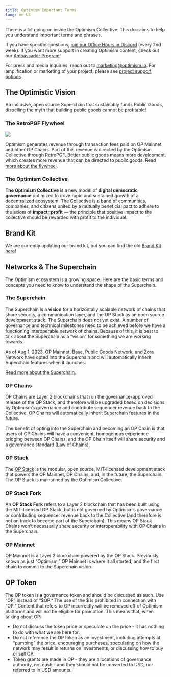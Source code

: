 ```yaml
---
title: Optimism Important Terms 
lang: en-US
---
```


There is a lot going on inside the Optimism Collective. This doc aims to help you understand important terms and phrases. 

If you have specific questions, [join our Office Hours in Discord](https://discord.gg/optimism) (every 2nd week). If you want more support in creating Optimism content, check out our [Ambassador Program](./contribution-path/Ambassador-req.md)! 

For press and media inquiries, reach out to marketing@optimism.io. For amplification or marketing of your project, please see [project support options](../biz/README.md#marketing-requests-🦸🦸).

## The Optimistic Vision

An inclusive, open source Superchain that sustainably funds Public Goods, dispelling the myth that building public goods cannot be profitable!

### The RetroPGF Flywheel

![](../../assets/docs/governance/retropgf/retropgf-fly-wheel.png)

Optimism generates revenue through transaction fees paid on OP Mainnet and other OP Chains. Part of this revenue is directed by the Optimism Collective through RetroPGF. Better public goods means more development, which creates more revenue that can be directed to public goods. Read [more about the flywheel](https://app.optimism.io/retropgf).

### The Optimism Collective

**The Optimism Collective** is a new model of **digital democratic governance** optimized to drive rapid and sustained growth of a decentralized ecosystem. The Collective is a band of communities, companies, and citizens united by a mutually beneficial pact to adhere to the axiom of **impact=profit** — the principle that positive impact to the collective should be rewarded with profit to the individual.

## Brand Kit

We are currently updating our brand kit, but you can find the old [Brand Kit here](https://github.com/ethereum-optimism/brand-kit)!

## Networks & The Superchain

The Optimism ecosystem is a growing space. Here are the basic terms and concepts you need to know to understand the shape of the Superchain. 

### The Superchain

The Superchain is a **vision** for a horizontally scalable network of chains that share security, a communication layer, and the OP Stack as an open source development stack. The Superchain does not yet exist. A number of governance and technical milestones need to be achieved before we have a functioning interoperable network of chains. Because of this, it is best to talk about the Superchain as a “vision” for something we are working towards.

As of Aug 1, 2023, OP Mainnet, Base, Public Goods Network, and Zora Network have opted into the Superchain and will automatically inherit Superchain features when it launches.

[Read more about the Superchain](https://app.optimism.io/superchain). 

### OP Chains

OP Chains are Layer 2 blockchains that run the governance-approved release of the OP Stack, and therefore will be upgraded based on decisions by Optimism’s governance and contribute sequencer revenue back to the Collective. OP Chains will automatically inherit Superchain features in the future.

The benefit of opting into the Superchain and becoming an OP Chain is that users of OP Chains will have a convenient, homogenous experience bridging between OP Chains, and the OP Chain itself will share security and a governance standard ([Law of Chains](https://gov.optimism.io/t/law-of-chains-v0-1-section-by-section-overview/6515)).

### OP Stack

The [OP Stack](https://stack.optimism.io/) is the modular, open source, MIT-licensed development stack that powers the OP Mainnet, OP Chains, and, in the future, the Superchain. The OP Stack is maintained by the Optimism Collective.

### OP Stack Fork

An **OP Stack Fork** refers to a Layer 2 blockchain that has been built using the MIT-licensed OP Stack, but is not governed by Optimism’s governance or contributing sequencer revenue back to the Collective (and therefore is not on track to become part of the Superchain). This means OP Stack Chains won’t necessarily share security or interoperability with OP Chains in the Superchain.

### OP Mainnet

OP Mainnet is a Layer 2 blockchain powered by the OP Stack. Previously known as just “Optimism,” OP Mainnet is where it all started, and the first chain to commit to the Superchain vision.

## OP Token

The OP token is a governance token and should be discussed as such. Use “OP” instead of “$OP.”  The use of the $ is prohibited in connection with “OP.” Content that refers to OP incorrectly will be removed off of Optimism platforms and will not be eligible for promotion. This means that, when talking about OP:

- Do not discuss the token price or speculate on the price - it has nothing to do with what we are here for. 
- Do not reference the OP token as an investment, including attempts at “pumping” the price, encouraging purchases, speculating on how the network may result in returns on investments, or discussing how to buy or sell OP. 
- Token grants are made in OP - they are allocations of governance authority, not cash - and they should not be converted to USD, nor referred to in USD amounts.
